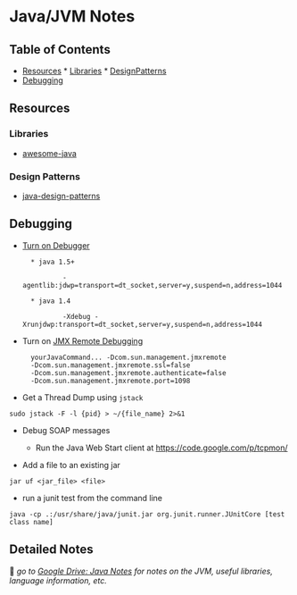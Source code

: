 Java/JVM Notes
==============

Table of Contents
-----------------

* [Resources](#resources)
       * [Libraries](#libraries)
       * [DesignPatterns](#design-patterns)
* [Debugging](#debugging)


## Resources

### Libraries

- [awesome-java](https://github.com/akullpp/awesome-java)

### Design Patterns

- [java-design-patterns](https://github.com/iluwatar/java-design-patterns)

## Debugging

+ [Turn on Debugger](http://stackoverflow.com/questions/138511/what-are-java-command-line-options-to-set-to-allow-jvm-to-be-remotely-debugged)

        * java 1.5+
                
                -agentlib:jdwp=transport=dt_socket,server=y,suspend=n,address=1044
        
        * java 1.4
                
                -Xdebug -Xrunjdwp:transport=dt_socket,server=y,suspend=n,address=1044

+ Turn on [JMX Remote Debugging][1]


        yourJavaCommand... -Dcom.sun.management.jmxremote   
        -Dcom.sun.management.jmxremote.ssl=false   
        -Dcom.sun.management.jmxremote.authenticate=false   
        -Dcom.sun.management.jmxremote.port=1098  

+ Get a Thread Dump using `jstack`
```
sudo jstack -F -l {pid} > ~/{file_name} 2>&1
```

+ Debug SOAP messages  
    * Run the Java Web Start client at https://code.google.com/p/tcpmon/

+ Add a file to an existing jar
```
jar uf <jar_file> <file>
```

+ run a junit test from the command line
```
java -cp .:/usr/share/java/junit.jar org.junit.runner.JUnitCore [test class name]
```


## Detailed Notes
:100: _go to [Google Drive: Java Notes](https://docs.google.com/document/d/1P68nAfkay0KGi7elw56HflUxoxhCy96uTXtI0ToiImY/edit?usp=sharing) for notes on the JVM, useful libraries, language information, etc._

[1]: http://java.dzone.com/articles/visualvm-monitoring-remote-jvm

